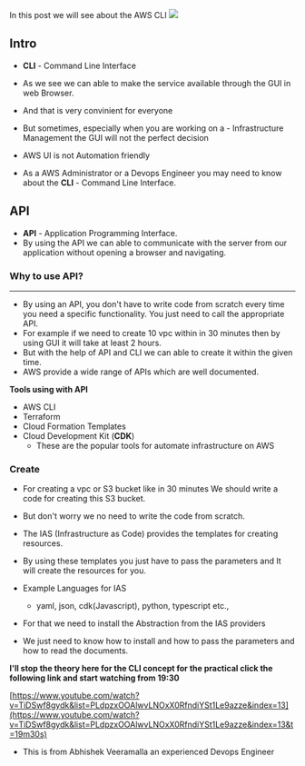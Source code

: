 In this post we will see about the AWS CLI
![](https://quotefancy.com/media/wallpaper/3840x2160/2050157-Michelle-Obama-Quote-Always-stay-true-to-yourself-and-never-let.jpg)
## **Intro**
- **CLI** - Command Line Interface

- As we see we can able to make the service available through the GUI in web Browser.

- And that is very convinient for everyone 

- But sometimes, especially when you are working on a - Infrastructure Management the GUI will not the perfect decision

- AWS UI is not Automation friendly

- As a AWS Administrator or a Devops Engineer you may need to know about the **CLI** - Command Line Interface.

## **API**
- **API** - Application Programming Interface.
- By using the API we can able to communicate with the server from our application without opening a browser and navigating.

### **Why to use API?**
---
- By  using an API, you don't have to write code from scratch every time you need a specific functionality. You just need to call the appropriate API.
- For example if we need to create 10 vpc within in 30 minutes then by using GUI it will take at least 2 hours.
- But with the help of API and CLI we can able to create it within the given time.
- AWS provide a wide range of APIs which are well documented.

**Tools using with API**
- AWS CLI
- Terraform
- Cloud Formation Templates
- Cloud Development Kit (**CDK**)
    - These are the popular tools for automate infrastructure on AWS

### Create
- For creating a vpc or S3 bucket like in 30 minutes We should write a code for creating this S3 bucket.
- But don't worry we no need to write the code from scratch.
- The IAS (Infrastructure as Code) provides the templates for creating resources.
- By using these templates you just have to pass the parameters and It will create the resources for you.
- Example Languages for IAS
    - yaml, json, cdk(Javascript), python, typescript etc.,

- For that we need to install the Abstraction from the IAS providers
- We just need to know how to install and how to pass the parameters and how to read the documents.

**I'll stop the theory here for the CLI concept for the practical click the following link and start watching from 19:30**

[https://www.youtube.com/watch?v=TiDSwf8gydk&list=PLdpzxOOAlwvLNOxX0RfndiYSt1Le9azze&index=13](https://www.youtube.com/watch?v=TiDSwf8gydk&list=PLdpzxOOAlwvLNOxX0RfndiYSt1Le9azze&index=13&t=19m30s)

- This is from Abhishek Veeramalla an experienced Devops Engineer
